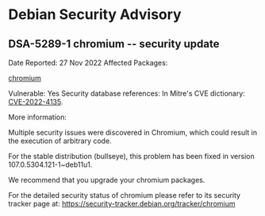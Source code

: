 
Debian Security Advisory
========================


DSA-5289-1 chromium -- security update
--------------------------------------



Date Reported:
27 Nov 2022
Affected Packages:

[chromium](https://packages.debian.org/src:chromium)

Vulnerable:
Yes
Security database references:
In Mitre's CVE dictionary: [CVE-2022-4135](https://security-tracker.debian.org/tracker/CVE-2022-4135).  

More information:

Multiple security issues were discovered in Chromium, which could result
in the execution of arbitrary code.


For the stable distribution (bullseye), this problem has been fixed in
version 107.0.5304.121-1~deb11u1.


We recommend that you upgrade your chromium packages.


For the detailed security status of chromium please refer to
its security tracker page at:
<https://security-tracker.debian.org/tracker/chromium>





